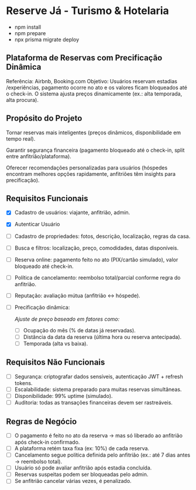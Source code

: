 # Reserve Já - Turismo & Hotelaria

- npm install
- npm prepare
- npx prisma migrate deploy

## Plataforma de Reservas com Precificação Dinâmica

Referência: Airbnb, Booking.com
Objetivo: Usuários reservam estadias /experiências, pagamento ocorre no ato e os valores ficam bloqueados até o check-in. O sistema ajusta preços dinamicamente (ex.: alta temporada, alta procura).

## Propósito do Projeto

Tornar reservas mais inteligentes (preços dinâmicos, disponibilidade em tempo real).

Garantir segurança financeira (pagamento bloqueado até o check-in, split entre anfitrião/plataforma).

Oferecer recomendações personalizadas para usuários (hóspedes encontram melhores opções rapidamente, anfitriões têm insights para precificação).

## Requisitos Funcionais

- [x] Cadastro de usuários: viajante, anfitrião, admin.
- [x] Autenticar Usuário
- [ ] Cadastro de propriedades: fotos, descrição, localização, regras da casa.
- [ ] Busca e filtros: localização, preço, comodidades, datas disponíveis.
- [ ] Reserva online: pagamento feito no ato (PIX/cartão simulado), valor bloqueado até check-in.
- [ ] Política de cancelamento: reembolso total/parcial conforme regra do anfitrião.
- [ ] Reputação: avaliação mútua (anfitrião ↔ hóspede).
- [ ] Precificação dinâmica:
  
  *Ajuste de preço baseado em fatores como:*
    - [ ] Ocupação do mês (% de datas já reservadas).
    - [ ] Distância da data da reserva (última hora ou reserva antecipada).
    - [ ] Temporada (alta vs baixa).

## Requisitos Não Funcionais

- [ ] Segurança: criptografar dados sensíveis, autenticação JWT + refresh tokens.
- [ ] Escalabilidade: sistema preparado para muitas reservas simultâneas.
- [ ] Disponibilidade: 99% uptime (simulado).
- [ ] Auditoria: todas as transações financeiras devem ser rastreáveis.

## Regras de Negócio

- [ ] O pagamento é feito no ato da reserva → mas só liberado ao anfitrião após check-in confirmado.
- [ ] A plataforma retém taxa fixa (ex: 10%) de cada reserva.
- [ ] Cancelamento segue política definida pelo anfitrião (ex.: até 7 dias antes → reembolso total).
- [ ] Usuário só pode avaliar anfitrião após estadia concluída.
- [ ] Reservas suspeitas podem ser bloqueadas pelo admin.
- [ ] Se anfitrião cancelar várias vezes, é penalizado.
